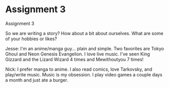 # Assignment 3
Assignment 3 

So we are writing a story? How about a bit about ourselves. What are some of your hobbies or likes?

Jesse:
I'm an anime/manga guy... plain and simple. Two favorites are Tokyo Ghoul and Neon Genesis Evangelion.
I love live music. I've seen King Gizzard and the Lizard Wizard  4 times and Mewithoutyou 7 times!

Nick:
I prefer manga to anime. I also read comics, love Tarkovsky, and play/write music. Music is my obsession.
I play video games a couple days a month and just ate a burger.
